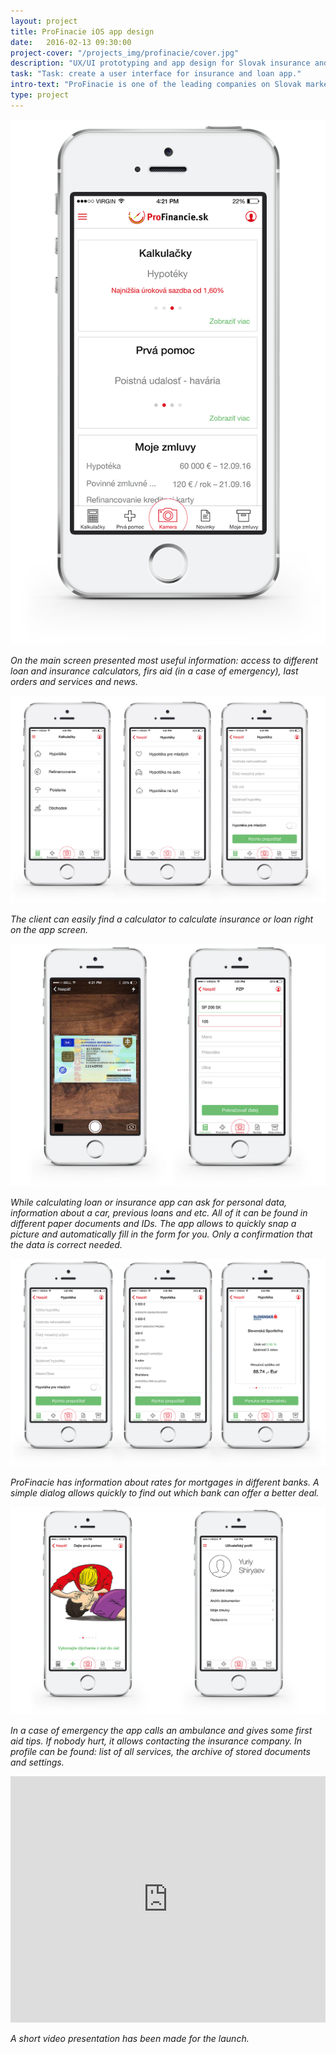 ```yaml
---
layout: project
title: ProFinacie iOS app design
date:   2016-02-13 09:30:00
project-cover: "/projects_img/profinacie/cover.jpg"
description: "UX/UI prototyping and app design for Slovak insurance and loan company."
task: "Task: create a user interface for insurance and loan app."
intro-text: "ProFinacie is one of the leading companies on Slovak market working with insurances and loans. It presents a variety of services throw their offices and website. Lately, the company wanted to allow it’s customers in Slovakia and Czech Republic to be able to use main service on the go. To fulfil this need was designed modern, convenient and logical app."
type: project
---
```

<span class="p300">![welcome screen](/projects_img/profinacie/main.png)</span>

<span class="p-center">*On the main screen presented most useful information: access to different loan and insurance calculators, firs aid (in a case of emergency), last orders and services and news.*</span>

<span class="p700">![dialog insurance screen](/projects_img/profinacie/dialog.jpg)</span>

<span class="p-center">*The client can easily find a calculator to calculate insurance or loan right on the app screen.*</span>

<span class="p600">![camera dialog](/projects_img/profinacie/camera.jpg)</span>

<span class="p-center">*While calculating loan or insurance app can ask for personal data, information about a car, previous loans and etc. All of it can be found in different paper documents and IDs. The app allows to quickly snap a picture and automatically fill in the form for you. Only a confirmation that the data is correct needed.*</span>

<span class="p700">![dialog hypoteca screen](/projects_img/profinacie/dialog_mortgage.png)</span>

<span class="p-center">*ProFinacie has information about rates for mortgages in different banks. A simple dialog allows quickly to find out which bank can offer a better deal.*</span>

<span class="p700">![Medical emergency and profile](/projects_img/profinacie/med-profile.jpg)</span>

<span class="p-center">*In a case of emergency the app calls an ambulance and gives some first aid tips. If nobody hurt, it allows contacting the insurance company. In profile can be found: list of all services, the archive of stored documents and settings.*</span>
<iframe src="https://player.vimeo.com/video/155909095?title=0&byline=0&portrait=0" width="100%" height="394" frameborder="0" webkitallowfullscreen mozallowfullscreen allowfullscreen></iframe>

<span class="p-center">*A short video presentation has been made for the launch.*</span>








